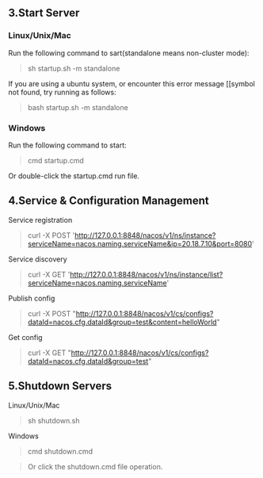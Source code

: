 ## 3.Start Server
### Linux/Unix/Mac
Run the following command to sart(standalone means non-cluster mode):

> sh startup.sh -m standalone

If you are using a ubuntu system, or encounter this error message [[symbol not found, try running as follows:

> bash startup.sh -m standalone

### Windows
Run the following command to start:

> cmd startup.cmd

Or double-click the startup.cmd run file.

## 4.Service & Configuration Management
Service registration
> curl -X POST 'http://127.0.0.1:8848/nacos/v1/ns/instance?serviceName=nacos.naming.serviceName&ip=20.18.7.10&port=8080'

Service discovery
> curl -X GET 'http://127.0.0.1:8848/nacos/v1/ns/instance/list?serviceName=nacos.naming.serviceName'

Publish config
> curl -X POST "http://127.0.0.1:8848/nacos/v1/cs/configs?dataId=nacos.cfg.dataId&group=test&content=helloWorld"

Get config
> curl -X GET "http://127.0.0.1:8848/nacos/v1/cs/configs?dataId=nacos.cfg.dataId&group=test"

## 5.Shutdown Servers
Linux/Unix/Mac
> sh shutdown.sh

Windows
> cmd shutdown.cmd

> Or click the shutdown.cmd file operation.